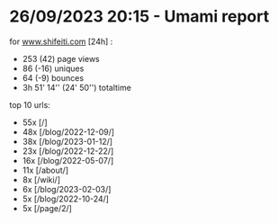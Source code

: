 # 26/09/2023 20:15 - Umami report
for www.shifeiti.com [24h] :

 - 253 (42) page views
 - 86 (-16) uniques
 - 64 (-9) bounces
 - 3h 51' 14'' (24' 50'') totaltime


top 10 urls:
 - 55x [/]
 - 48x [/blog/2022-12-09/]
 - 38x [/blog/2023-01-12/]
 - 23x [/blog/2022-12-22/]
 - 16x [/blog/2022-05-07/]
 - 11x [/about/]
 - 8x [/wiki/]
 - 6x [/blog/2023-02-03/]
 - 5x [/blog/2022-10-24/]
 - 5x [/page/2/]


